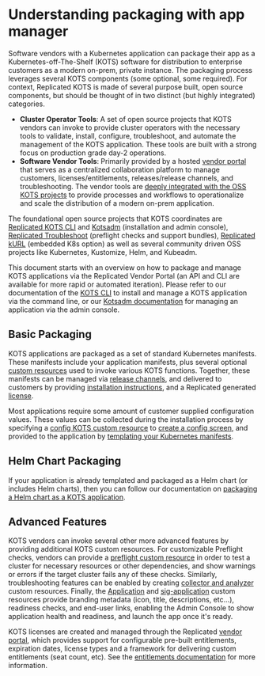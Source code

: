 # Understanding packaging with app manager

Software vendors with a Kubernetes application can package their app as a Kubernetes-off-The-Shelf (KOTS) software for distribution to enterprise customers as a modern on-prem, private instance.
The packaging process leverages several KOTS components (some optional, some required).
For context, Replicated KOTS is made of several purpose built, open source components, but should be thought of in two distinct (but highly integrated) categories.

* **Cluster Operator Tools**: A set of open source projects that KOTS vendors can invoke to provide cluster operators with the necessary tools to validate, install, configure, troubleshoot, and automate the management of the KOTS application.
These tools are built with a strong focus on production grade day-2 operations.
* **Software Vendor Tools**: Primarily provided by a hosted [vendor portal](https://vendor.replicated.com) that serves as a centralized collaboration platform to manage customers, licenses/entitlements, releases/release channels, and troubleshooting. The vendor tools are [deeply integrated with the OSS KOTS projects](https://blog.replicated.com/announcing-kots/) to provide processes and workflows to operationalize and scale the distribution of a modern on-prem application.

The foundational open source projects that KOTS coordinates are [Replicated KOTS CLI](https://kots.io/vendor/cli/getting-started/) and [Kotsadm](../enterprise/installing-overview) (installation and admin console), [Replicated Troubleshoot](https://troubleshoot.sh) (preflight checks and support bundles), [Replicated kURL](https://kurl.sh) (embedded K8s option) as well as several community driven OSS projects like Kubernetes, Kustomize, Helm, and Kubeadm.

This document starts with an overview on how to package and manage KOTS applications via the Replicated Vendor Portal (an API and CLI are available for more rapid or automated iteration).
Please refer to our documentation of the [KOTS CLI](https://kots.io/kots-cli/getting-started/) to install and manage a KOTS application via the command line, or our [Kotsadm documentation](../enterprise/installing-overview) for managing an application via the admin console.

## Basic Packaging
KOTS applications are packaged as a set of standard Kubernetes manifests.
These manifests include your application manifests, plus several optional [custom resources](custom-resource-about) used to invoke various KOTS functions.
Together, these manifests can be managed via [release channels](releases-understanding), and delivered to customers by providing [installation instructions](../enterprise/installing-overview), and a Replicated generated [license](licenses-about).

Most applications require some amount of customer supplied configuration values.
These values can be collected during the installation process by specifying a [config KOTS custom resource](custom-resource-config) to [create a config screen](admin-console-customize-config-screen), and provided to the application by [templating your Kubernetes manifests](packaging-template-functions).

## Helm Chart Packaging
If your application is already templated and packaged as a Helm chart (or includes Helm charts), then you can follow our documentation on [packaging a Helm chart as a KOTS application](helm-installing-native-helm).

## Advanced Features
KOTS vendors can invoke several other more advanced features by providing additional KOTS custom resources.
For customizable Preflight checks, vendors can provide a [preflight custom resource](custom-resource-preflight) in order to test a cluster for necessary resources or other dependencies, and show warnings or errors if the target cluster fails any of these checks.
Similarly, troubleshooting features can be enabled by creating [collector and analyzer](custom-resource-support-bundle) custom resources.
Finally, the [Application](custom-resource-application) and [sig-application](custom-resource-sig-application) custom resources provide branding metadata (icon, title, descriptions, etc...), readiness checks, and end-user links, enabling the Admin Console to show application health and readiness, and launch the app once it's ready.

KOTS licenses are created and managed through the Replicated [vendor portal](https://vendor.replicated.com), which provides support for configurable pre-built entitlements, expiration dates, license types and a framework for delivering custom entitlements (seat count, etc). See the [entitlements documentation](licenses-adding-custom-fields) for more information.
